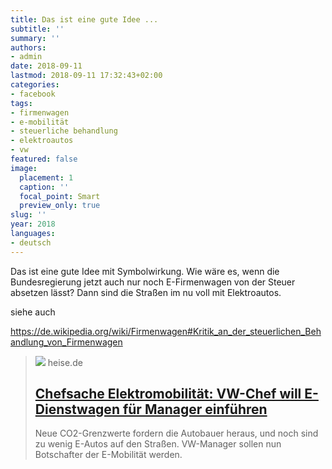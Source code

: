 ```yaml
---
title: Das ist eine gute Idee ...
subtitle: ''
summary: ''
authors:
- admin
date: 2018-09-11
lastmod: 2018-09-11 17:32:43+02:00
categories:
- facebook
tags:
- firmenwagen
- e-mobilität
- steuerliche behandlung
- elektroautos
- vw
featured: false
image:
  placement: 1
  caption: ''
  focal_point: Smart
  preview_only: true
slug: ''
year: 2018
languages:
- deutsch
---
```


Das ist eine gute Idee mit Symbolwirkung.
Wie wäre es, wenn die Bundesregierung jetzt auch nur noch E-Firmenwagen von der Steuer absetzen lässt? Dann sind die Straßen im nu voll mit Elektroautos.

siehe auch

https://de.wikipedia.org/wiki/Firmenwagen#Kritik_an_der_steuerlichen_Behandlung_von_Firmenwagen
> [![](https://heise.cloudimg.io/bound/1200x1200/q85.png-lossy-85.webp-lossy-85.foil1/_www-heise-de_/imgs/18/2/4/9/3/6/2/8/DB2017AL00207_large-564ba8702e9c8106-0097d5f69bbe8d89.jpeg)](https://www.heise.de/newsticker/meldung/Chefsache-Elektromobilitaet-VW-Chef-will-E-Dienstwagen-fuer-Manager-einfuehren-4153099.html)
> heise.de
> ## [Chefsache Elektromobilität: VW-Chef will E-Dienstwagen für Manager einführen](https://www.heise.de/newsticker/meldung/Chefsache-Elektromobilitaet-VW-Chef-will-E-Dienstwagen-fuer-Manager-einfuehren-4153099.html)
>
>Neue CO2-Grenzwerte fordern die Autobauer heraus, und noch sind zu wenig E-Autos auf den Straßen. VW-Manager sollen nun Botschafter der E-Mobilität werden.